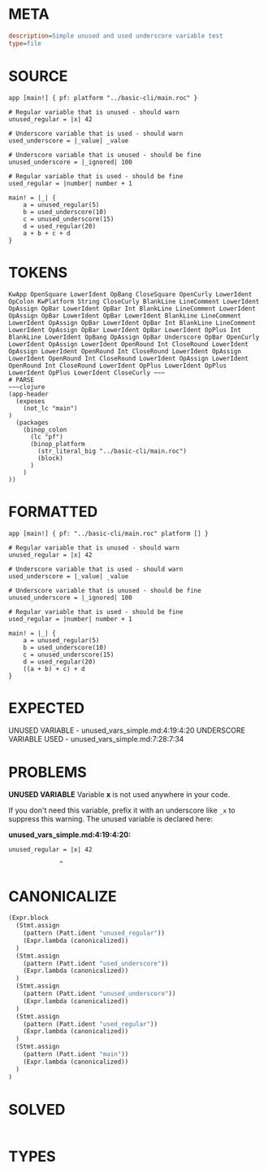 # META
~~~ini
description=Simple unused and used underscore variable test
type=file
~~~
# SOURCE
~~~roc
app [main!] { pf: platform "../basic-cli/main.roc" }

# Regular variable that is unused - should warn
unused_regular = |x| 42

# Underscore variable that is used - should warn
used_underscore = |_value| _value

# Underscore variable that is unused - should be fine
unused_underscore = |_ignored| 100

# Regular variable that is used - should be fine
used_regular = |number| number + 1

main! = |_| {
    a = unused_regular(5)
    b = used_underscore(10)
    c = unused_underscore(15)
    d = used_regular(20)
    a + b + c + d
}
~~~
# TOKENS
~~~text
KwApp OpenSquare LowerIdent OpBang CloseSquare OpenCurly LowerIdent OpColon KwPlatform String CloseCurly BlankLine LineComment LowerIdent OpAssign OpBar LowerIdent OpBar Int BlankLine LineComment LowerIdent OpAssign OpBar LowerIdent OpBar LowerIdent BlankLine LineComment LowerIdent OpAssign OpBar LowerIdent OpBar Int BlankLine LineComment LowerIdent OpAssign OpBar LowerIdent OpBar LowerIdent OpPlus Int BlankLine LowerIdent OpBang OpAssign OpBar Underscore OpBar OpenCurly LowerIdent OpAssign LowerIdent OpenRound Int CloseRound LowerIdent OpAssign LowerIdent OpenRound Int CloseRound LowerIdent OpAssign LowerIdent OpenRound Int CloseRound LowerIdent OpAssign LowerIdent OpenRound Int CloseRound LowerIdent OpPlus LowerIdent OpPlus LowerIdent OpPlus LowerIdent CloseCurly ~~~
# PARSE
~~~clojure
(app-header
  (exposes
    (not_lc "main")
)
  (packages
    (binop_colon
      (lc "pf")
      (binop_platform
        (str_literal_big "../basic-cli/main.roc")
        (block)
      )
    )
))
~~~
# FORMATTED
~~~roc
app [main!] { pf: "../basic-cli/main.roc" platform [] }

# Regular variable that is unused - should warn
unused_regular = |x| 42

# Underscore variable that is used - should warn
used_underscore = |_value| _value

# Underscore variable that is unused - should be fine
unused_underscore = |_ignored| 100

# Regular variable that is used - should be fine
used_regular = |number| number + 1

main! = |_| {
	a = unused_regular(5)
	b = used_underscore(10)
	c = unused_underscore(15)
	d = used_regular(20)
	((a + b) + c) + d
}
~~~
# EXPECTED
UNUSED VARIABLE - unused_vars_simple.md:4:19:4:20
UNDERSCORE VARIABLE USED - unused_vars_simple.md:7:28:7:34
# PROBLEMS
**UNUSED VARIABLE**
Variable **x** is not used anywhere in your code.

If you don't need this variable, prefix it with an underscore like `_x` to suppress this warning.
The unused variable is declared here:

**unused_vars_simple.md:4:19:4:20:**
```roc
unused_regular = |x| 42
```
                  ^


# CANONICALIZE
~~~clojure
(Expr.block
  (Stmt.assign
    (pattern (Patt.ident "unused_regular"))
    (Expr.lambda (canonicalized))
  )
  (Stmt.assign
    (pattern (Patt.ident "used_underscore"))
    (Expr.lambda (canonicalized))
  )
  (Stmt.assign
    (pattern (Patt.ident "unused_underscore"))
    (Expr.lambda (canonicalized))
  )
  (Stmt.assign
    (pattern (Patt.ident "used_regular"))
    (Expr.lambda (canonicalized))
  )
  (Stmt.assign
    (pattern (Patt.ident "main"))
    (Expr.lambda (canonicalized))
  )
)
~~~
# SOLVED
~~~clojure
~~~
# TYPES
~~~roc
~~~
